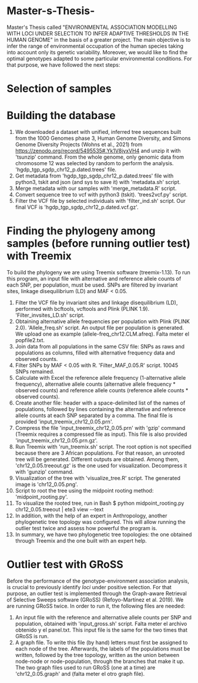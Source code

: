 # Master-s-Thesis-
Master's Thesis called "ENVIRONMENTAL ASSOCIATION MODELLING WITH LOCI UNDER SELECTION TO INFER ADAPTIVE THRESHOLDS IN THE HUMAN GENOME" in the basis of a greater project.
The main objective is to infer the range of environmental occupation of the human species taking into account only its genetic variability. Moreover, we would like to find the optimal genotypes adapted to some particular environmental conditions. For that purpose, we have followed the next steps:

# Selection of samples


# Building the database 
1. We downloaded a dataset with unified, inferred tree sequences built from the 1000 Genomes phase 3, Human Genome Diversity, and Simons Genome Diversity Projects (Wohns et al., 2021) from https://zenodo.org/record/5495535#.Yk1V8jyxVH4 and unzip it with 'tsunzip' command. From the whole genome, only genomic data from chromosome 12 was selected by random to perform the analysis. 'hgdp_tgp_sgdp_chr12_p.dated.trees' file.
2. Get metadata from 'hgdp_tgp_sgdp_chr12_p.dated.trees' file with python3, tskit and json (and sys to save it) with 'metadata.sh' script.
3. Merge metadata with our samples with 'merge_metadata.R' script.
4. Convert sequence tree to vcf with python3 (tskit). 'trees2vcf.py' script.
5. Filter the VCF file by selected individuals with 'filter_ind.sh' script. Our final VCF is 'hgdp_tgp_sgdp_chr12_p.dated.vcf.gz'.

# Finding the phylogeny among samples (before running outlier test) with Treemix
To build the phylogeny we are using Treemix software (treemix-1.13). To run this program, an input file with alternative and reference allele counts of each SNP, per population, must be used. SNPs are filtered by invariant sites, linkage disequilibrium (LD) and MAF < 0.05.
1. Filter the VCF file by invariant sites and linkage disequilibrium (LD), performed with bcftools, vcftools and Plink (PLINK 1.9). 'Filter_invsites_LD.sh' script. 
2. Obtaining alternative allele frequencies per population with Plink (PLINK 2.0). 'Allele_freq.sh' script. An output file per population is generated. We upload one as example (allele-freq_chr12.CLM.afreq). Falta meter el popfile2.txt. 
3. Join data from all populations in the same CSV file: SNPs as raws and populations as columns, filled with alternative frequency data and observed counts. 
4. Filter SNPs by MAF < 0.05 with R. 'Filter_MAF_0.05.R' script. 10045 SNPs remained. 
5. Calculate with Excel the reference allele frequency (1-alternative allele frequency), alternative allele counts (alternative allele frequency * observed counts) and reference allele counts (reference allele counts * observed counts). 
6. Create another file: header with a space-delimited list of the names of populations, followed by lines containing the alternative and reference allele counts at each SNP separated by a comma. The final file is provided 'input_treemix_chr12_0.05.prn'.
7. Compress the file 'input_treemix_chr12_0.05.prn' with 'gzip' command (Treemix requires a compressed file as input). This file is also provided 'input_treemix_chr12_0.05.prn.gz'.
8. Run Treemix with 'run_treemix.sh' script. The root option is not specified because there are 3 African populations. For that reason, an unrooted tree will be generated. Different outputs are obtained. Among them, 'chr12_0.05.treeout.gz' is the one used for visualization. Decompress it with 'gunzip' command. 
9. Visualization of the tree with 'visualize_tree.R' script. The generated image is 'chr12_0.05.png'. 
10. Script to root the tree using the midpoint rooting method: 'midpoint_rooting.py'. 
11. To visualize the rooted tree, run in Bash $ python midpoint_rooting.py chr12_0.05.treeout | ete3 view --text
12. In addition, with the help of an expert in Anthropology, another phylogenetic tree topology was configured. This will allow running the outlier test twice and assess how powerful the program is.
13. In summary, we have two phylogenetic tree topologies: the one obtained through Treemix and the one built with an expert help. 

# Outlier test with GRoSS 
Before the performance of the genotype-environment association analysis, is crucial to previously identify *loci* under positive selection. For that purpose, an outlier test is implemented through the Graph-aware Retrieval of Selective Sweeps software (GRoSS) (Refoyo-Martínez et al. 2019). We are running GRoSS twice. In order to run it, the following files are needed:
1. An input file with the reference and alternative allele counts per SNP and population, obtained with 'input_gross.sh' script. Falta meter el archivo obtenido y el panel.txt. This input file is the same for the two times that GRoSS is run. 
2. A graph file. To write this file (by hand) letters must first be assigned to each node of the tree. Afterwards, the labels of the populations must be written, followed by the tree topology, written as the union between node-node or node-population, through the branches that make it up. The two graph files used to run GRoSS (one at a time) are 'chr12_0.05.graph' and (falta meter el otro graph file).


